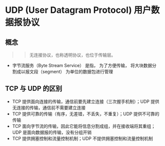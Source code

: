 # UDP (User Datagram Protocol) 用户数据报协议

## 概念

> > 无连接协议，也称透明协议，也位于传输层。

- 字节流服务（Byte Stream Service） 是指， 为了方便传输， 将大块数据分割成以报文段（segment） 为单位的数据包进行管理

## TCP 与 UDP 的区别

- TCP 提供面向连接的传输，通信前要先建立连接（三次握手机制）；UDP 提供无连接的传输，通信前不需要建立连接
- TCP 提供可靠的传输（有序，无差错，不丢失，不重复）；UDP 提供不可靠的传输
- TCP 面向字节流的传输，因此它能将信息分割成组，并在接收端将其重组；UDP 是面向数据报的传输，没有分组开销
- TCP 提供拥塞控制和流量控制机制；UDP 不提供拥塞控制和流量控制机制
